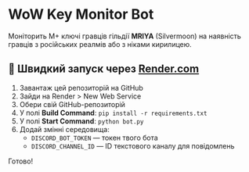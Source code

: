 # WoW Key Monitor Bot

Моніторить M+ ключі гравців гільдії **MRIYA** (Silvermoon) на наявність гравців з російських реалмів або з ніками кирилицею.

## 🚀 Швидкий запуск через [Render.com](https://render.com)

1. Завантаж цей репозиторій на GitHub
2. Зайди на Render > New Web Service
3. Обери свій GitHub-репозиторій
4. У полі **Build Command**: `pip install -r requirements.txt`
5. У полі **Start Command**: `python bot.py`
6. Додай змінні середовища:
   - `DISCORD_BOT_TOKEN` — токен твого бота
   - `DISCORD_CHANNEL_ID` — ID текстового каналу для повідомлень

Готово!
